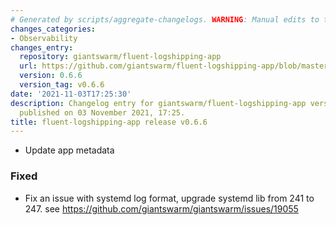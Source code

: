 ```yaml
---
# Generated by scripts/aggregate-changelogs. WARNING: Manual edits to this files will be overwritten.
changes_categories:
- Observability
changes_entry:
  repository: giantswarm/fluent-logshipping-app
  url: https://github.com/giantswarm/fluent-logshipping-app/blob/master/CHANGELOG.md#v066
  version: 0.6.6
  version_tag: v0.6.6
date: '2021-11-03T17:25:30'
description: Changelog entry for giantswarm/fluent-logshipping-app version 0.6.6,
  published on 03 November 2021, 17:25.
title: fluent-logshipping-app release v0.6.6
---
```


- Update app metadata
### Fixed
- Fix an issue with systemd log format, upgrade systemd lib from 241 to 247. see https://github.com/giantswarm/giantswarm/issues/19055
